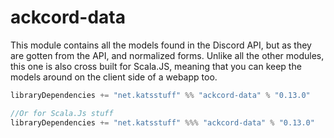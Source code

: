 # ackcord-data

This module contains all the models found in the Discord API, but as they are gotten from the API, and normalized forms. Unlike all the other modules, this one is also cross built for Scala.JS, meaning that you can keep the models around on the client side of a webapp too.

```scala
libraryDependencies += "net.katsstuff" %% "ackcord-data" % "0.13.0"

//Or for Scala.Js stuff
libraryDependencies += "net.katsstuff" %%% "ackcord-data" % "0.13.0"
```